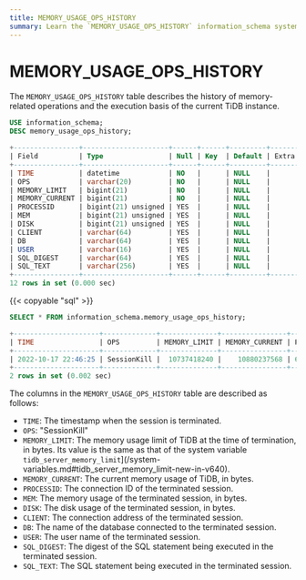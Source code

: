 ```yaml
---
title: MEMORY_USAGE_OPS_HISTORY
summary: Learn the `MEMORY_USAGE_OPS_HISTORY` information_schema system table.
---
```


# MEMORY_USAGE_OPS_HISTORY

The `MEMORY_USAGE_OPS_HISTORY` table describes the history of memory-related operations and the execution basis of the current TiDB instance.

```sql
USE information_schema;
DESC memory_usage_ops_history;
```

```sql
+----------------+---------------------+------+------+---------+-------+
| Field          | Type                | Null | Key  | Default | Extra |
+----------------+---------------------+------+------+---------+-------+
| TIME           | datetime            | NO   |      | NULL    |       |
| OPS            | varchar(20)         | NO   |      | NULL    |       |
| MEMORY_LIMIT   | bigint(21)          | NO   |      | NULL    |       |
| MEMORY_CURRENT | bigint(21)          | NO   |      | NULL    |       |
| PROCESSID      | bigint(21) unsigned | YES  |      | NULL    |       |
| MEM            | bigint(21) unsigned | YES  |      | NULL    |       |
| DISK           | bigint(21) unsigned | YES  |      | NULL    |       |
| CLIENT         | varchar(64)         | YES  |      | NULL    |       |
| DB             | varchar(64)         | YES  |      | NULL    |       |
| USER           | varchar(16)         | YES  |      | NULL    |       |
| SQL_DIGEST     | varchar(64)         | YES  |      | NULL    |       |
| SQL_TEXT       | varchar(256)        | YES  |      | NULL    |       |
+----------------+---------------------+------+------+---------+-------+
12 rows in set (0.000 sec)
```

{{< copyable "sql" >}}

```sql
SELECT * FROM information_schema.memory_usage_ops_history;
```

```sql
+---------------------+-------------+--------------+----------------+---------------------+------------+------+-----------------+------+------+------------------------------------------------------------------+----------------------------------------------------------------------+
| TIME                | OPS         | MEMORY_LIMIT | MEMORY_CURRENT | PROCESSID           | MEM        | DISK | CLIENT          | DB   | USER | SQL_DIGEST                                                       | SQL_TEXT                                                             |
+---------------------+-------------+--------------+----------------+---------------------+------------+------+-----------------+------+------+------------------------------------------------------------------+----------------------------------------------------------------------+
| 2022-10-17 22:46:25 | SessionKill |  10737418240 |    10880237568 | 6718275530455515543 | 7905028235 |    0 | 127.0.0.1:34394 | test | root | 146b3d812852663a20635fbcf02be01688f52c8d433dafec0d496a14f0b59df6 | desc analyze select * from t t1 join t t2 on t1.a=t2.a order by t1.a |
+---------------------+-------------+--------------+----------------+---------------------+------------+------+-----------------+------+------+------------------------------------------------------------------+----------------------------------------------------------------------+
2 rows in set (0.002 sec)
```

The columns in the `MEMORY_USAGE_OPS_HISTORY` table are described as follows:

* `TIME`: The timestamp when the session is terminated.
* `OPS`: "SessionKill"
* `MEMORY_LIMIT`: The memory usage limit of TiDB at the time of termination, in bytes. Its value is the same as that of the system variable `tidb_server_memory_limit`](/system-variables.md#tidb_server_memory_limit-new-in-v640).
* `MEMORY_CURRENT`: The current memory usage of TiDB, in bytes.
* `PROCESSID`: The connection ID of the terminated session.
* `MEM`: The memory usage of the terminated session, in bytes.
* `DISK`: The disk usage of the terminated session, in bytes.
* `CLIENT`: The connection address of the terminated session.
* `DB`: The name of the database connected to the terminated session.
* `USER`: The user name of the terminated session.
* `SQL_DIGEST`: The digest of the SQL statement being executed in the terminated session.
* `SQL_TEXT`: The SQL statement being executed in the terminated session.

